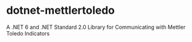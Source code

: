 # dotnet-mettlertoledo
A .NET 6 and .NET Standard 2.0 Library for Communicating with Mettler Toledo Indicators
